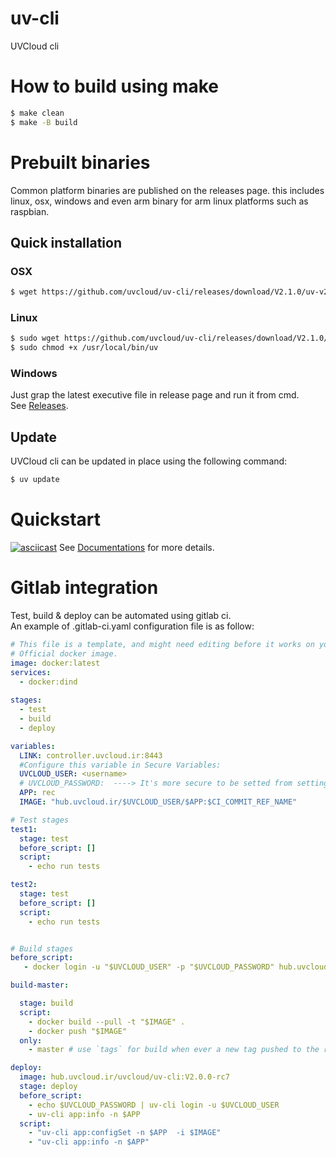 # uv-cli
UVCloud cli 

# How to build using make
```sh
$ make clean
$ make -B build
```
# Prebuilt binaries
Common platform binaries are published on the releases page. this includes linux, osx, windows and even arm binary for arm  linux platforms such as raspbian.
## Quick installation
### OSX 
```sh
$ wget https://github.com/uvcloud/uv-cli/releases/download/V2.1.0/uv-v2.0.0-alpha.2-darwin-amd64 -O /usr/local/bin/uv
```
### Linux
```sh
$ sudo wget https://github.com/uvcloud/uv-cli/releases/download/V2.1.0/uv-v2.0.0-alpha.2-linux-amd64 -O /usr/local/bin/uv
$ sudo chmod +x /usr/local/bin/uv
```  
### Windows 
Just grap the latest executive file in release page and run it from cmd.  
See [Releases](https://github.com/uvcloud/uv-cli/releases).

## Update
UVCloud cli can be updated in place using the following command:  
```sh
$ uv update
```  
# Quickstart
[![asciicast](https://asciinema.org/a/193296.png)](https://asciinema.org/a/193296)
See [Documentations](http://docs.uvcloud.ir/quickstart/) for more details.

# Gitlab integration
Test, build & deploy can be automated using gitlab ci.  
An example of .gitlab-ci.yaml configuration file is as follow:
```yaml
# This file is a template, and might need editing before it works on your project.
# Official docker image.
image: docker:latest
services:
  - docker:dind
  
stages:
  - test
  - build
  - deploy

variables:
  LINK: controller.uvcloud.ir:8443
  #Configure this variable in Secure Variables:
  UVCLOUD_USER: <username>
  # UVCLOUD_PASSWORD:  ----> It's more secure to be setted from settings -> ci/cd -> variables. 
  APP: rec
  IMAGE: "hub.uvcloud.ir/$UVCLOUD_USER/$APP:$CI_COMMIT_REF_NAME"

# Test stages
test1:
  stage: test
  before_script: []
  script:
    - echo run tests

test2:
  stage: test
  before_script: []
  script:
    - echo run tests


# Build stages
before_script:
   - docker login -u "$UVCLOUD_USER" -p "$UVCLOUD_PASSWORD" hub.uvcloud.ir

build-master:

  stage: build
  script:
    - docker build --pull -t "$IMAGE" .
    - docker push "$IMAGE"
  only:
    - master # use `tags` for build when ever a new tag pushed to the repository

deploy: 
  image: hub.uvcloud.ir/uvcloud/uv-cli:V2.0.0-rc7
  stage: deploy
  before_script:
    - echo $UVCLOUD_PASSWORD | uv-cli login -u $UVCLOUD_USER
    - uv-cli app:info -n $APP
  script:
    - "uv-cli app:configSet -n $APP  -i $IMAGE"
    - "uv-cli app:info -n $APP"
```
